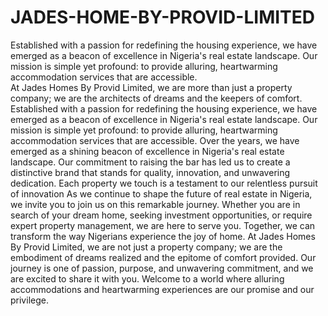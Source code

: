 # JADES-HOME-BY-PROVID-LIMITED
 Established with a passion for redefining the housing experience, we have emerged as a beacon of excellence in Nigeria's real estate landscape. Our mission is simple yet profound: to provide alluring, heartwarming accommodation services that are accessible.  
At Jades Homes By Provid Limited, we are more than just a property company; we are the architects of dreams and the keepers of comfort. Established with a passion for redefining the housing experience, we have emerged as a beacon of excellence in Nigeria's real estate landscape. Our mission is simple yet profound: to provide alluring, heartwarming accommodation services that are accessible. Over the years, we have emerged as a shining beacon of excellence in Nigeria's real estate landscape. Our commitment to raising the bar has led us to create a distinctive brand that stands for quality, innovation, and unwavering dedication. Each property we touch is a testament to our relentless pursuit of innovation As we continue to shape the future of real estate in Nigeria, we invite you to join us on this remarkable journey. Whether you are in search of your dream home, seeking investment opportunities, or require expert property management, we are here to serve you. Together, we can transform the way Nigerians experience the joy of home. At Jades Homes By Provid Limited, we are not just a property company; we are the embodiment of dreams realized and the epitome of comfort provided. Our journey is one of passion, purpose, and unwavering commitment, and we are excited to share it with you. Welcome to a world where alluring accommodations and heartwarming experiences are our promise and our privilege.

